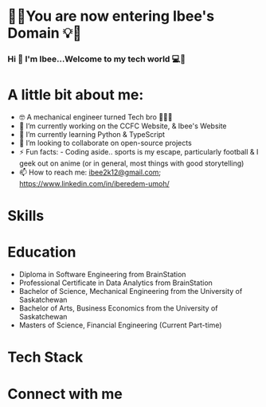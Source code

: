 #  🌟💡You are now entering Ibee's Domain 💡🌟
 
 ### Hi 👋 I'm Ibee...Welcome to my tech world 💻🚀

# A little bit about me:
- 🤓 A mechanical engineer turned Tech bro 🧑🏽‍💻
- 🔭 I’m currently working on the CCFC Website, & Ibee's Website
- 🌱 I’m currently learning Python & TypeScript
- 👯 I’m looking to collaborate on open-source projects
- ⚡ Fun facts: - Coding aside.. sports is my escape, particularly football & I geek out on anime (or in general, most things with good storytelling)
-  📫 How to reach me: ibee2k12@gmail.com; https://www.linkedin.com/in/iberedem-umoh/

# Skills

# Education
- Diploma in Software Engineering from BrainStation
- Professional Certificate in Data Analytics from BrainStation
- Bachelor of Science, Mechanical Engineering from the University of Saskatchewan
- Bachelor of Arts, Business Economics from the University of Saskatchewan
- Masters of Science, Financial Engineering (Current Part-time)

# Tech Stack

# Connect with me





<!--
**i-bee01/i-bee01** is a ✨ _special_ ✨ repository because its `README.md` (this file) appears on your GitHub profile.

Here are some ideas to get you started:




- 🤔 I’m looking for help with ...
- 💬 Ask me about ...

- 😄 Pronouns: ...

-->
